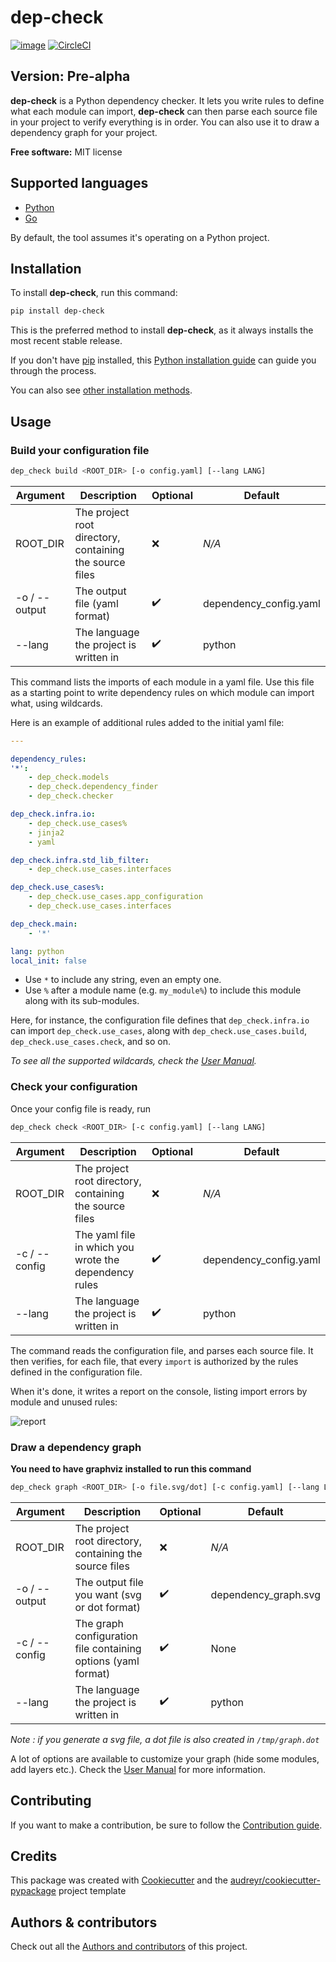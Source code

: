 # dep-check

[![image](https://img.shields.io/pypi/v/dep-check.svg)](https://pypi.python.org/pypi/dep-check) [![CircleCI](https://circleci.com/gh/lumapps/dep-check/tree/master.svg?style=svg)](https://circleci.com/gh/lumapps/dep-check/tree/master)

## Version: Pre-alpha

**dep-check** is a Python dependency checker. It lets you write rules to define what each module can import, **dep-check** can then parse each source file in your project to verify everything is in order. You can also use it to draw a dependency graph for your project.

**Free software:** MIT license

## Supported languages

* [Python](https://www.python.org/)
* [Go](https://golang.org/)

By default, the tool assumes it's operating on a Python project.

## Installation

To install **dep-check**, run this command:

```sh
pip install dep-check
```

This is the preferred method to install **dep-check**, as it always
installs the most recent stable release.

If you don't have [pip](https://pip.pypa.io) installed, this [Python installation guide](http://docs.python-guide.org/en/latest/starting/installation/) can guide you through the process.

You can also see [other installation methods](https://github.com/lumapps/dep-check/blob/master/doc/installation.md).

## Usage

### Build your configuration file

```sh
dep_check build <ROOT_DIR> [-o config.yaml] [--lang LANG]
```

Argument | Description | Optional | Default
-------- | ----------- | -------- | -------
ROOT_DIR | The project root directory, containing the source files | :x: | *N/A*
-o / --output | The output file (yaml format) | :heavy_check_mark: | dependency_config.yaml
--lang | The language the project is written in | :heavy_check_mark: | python

This command lists the imports of each module in a yaml file. Use this file as a starting point to write dependency rules on which module can import what, using wildcards.

Here is an example of additional rules added to the initial yaml file:

```yaml
---

dependency_rules:
'*':
    - dep_check.models
    - dep_check.dependency_finder
    - dep_check.checker

dep_check.infra.io:
    - dep_check.use_cases%
    - jinja2
    - yaml

dep_check.infra.std_lib_filter:
    - dep_check.use_cases.interfaces

dep_check.use_cases%:
    - dep_check.use_cases.app_configuration
    - dep_check.use_cases.interfaces

dep_check.main:
    - '*'

lang: python
local_init: false
```

* Use `*` to include any string, even an empty one.
* Use `%` after a module name (e.g. `my_module%`) to include this module along with its sub-modules.

Here, for instance, the configuration file defines that `dep_check.infra.io` can import `dep_check.use_cases`, along with `dep_check.use_cases.build`, `dep_check.use_cases.check`, and so on.

*To see all the supported wildcards, check the [User Manual](https://github.com/lumapps/dep-check/blob/master/doc/usage.md#write-your-own-configuration-file).*

### Check your configuration

Once your config file is ready, run

```sh
dep_check check <ROOT_DIR> [-c config.yaml] [--lang LANG]
```

Argument | Description | Optional | Default
-------- | ----------- | -------- | -------
ROOT_DIR | The project root directory, containing the source files | :x: | *N/A*
-c / --config | The yaml file in which you wrote the dependency rules | :heavy_check_mark: | dependency_config.yaml
--lang | The language the project is written in | :heavy_check_mark: | python

The command reads the configuration file, and parses each source file. It then verifies, for each file, that every `import` is authorized by the rules defined in the configuration file.

When it's done, it writes a report on the console, listing import errors by module and unused rules:

![report](doc/images/report.png)

### Draw a dependency graph

**You need to have graphviz installed to run this command**

```sh
dep_check graph <ROOT_DIR> [-o file.svg/dot] [-c config.yaml] [--lang LANG]
```

Argument | Description | Optional | Default
-------- | ----------- | -------- | -------
ROOT_DIR | The project root directory, containing the source files | :x: | *N/A*
-o / --output | The output file you want (svg or dot format) | :heavy_check_mark: | dependency_graph.svg
-c / --config | The graph configuration file containing options (yaml format) | :heavy_check_mark:| None
--lang | The language the project is written in | :heavy_check_mark: | python

*Note : if you generate a svg file, a dot file is also created in `/tmp/graph.dot`*

A lot of options are available to customize your graph (hide some modules, add layers etc.). Check the [User Manual](https://github.com/lumapps/dep-check/blob/master/doc/usage.md#add-options) for more information.

## Contributing

If you want to make a contribution, be sure to follow the [Contribution guide](https://github.com/lumapps/dep-check/blob/master/doc/contributing.md).

## Credits

This package was created with [Cookiecutter](https://github.com/audreyr/cookiecutter) and the
[audreyr/cookiecutter-pypackage](https://github.com/audreyr/cookiecutter-pypackage) project template

## Authors & contributors

Check out all the [Authors and contributors](https://github.com/lumapps/dep-check/blob/master/doc/authors.md) of this project.
